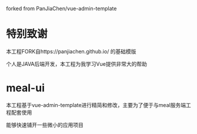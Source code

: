 forked from PanJiaChen/vue-admin-template

# 特别致谢

本工程FORK自https://panjiachen.github.io/ 的基础模版

个人是JAVA后端开发，本工程为我学习Vue提供非常大的帮助

# meal-ui

本工程基于vue-admin-template进行精简和修改，主要为了便于与meal服务端工程配套使用

能够快速铺开一些微小的应用项目
